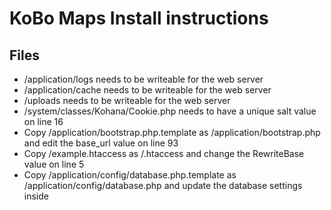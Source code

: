 # KoBo Maps Install instructions

## Files
* /application/logs needs to be writeable for the web server
* /application/cache needs to be writeable for the web server
* /uploads needs to be writeable for the web server
* /system/classes/Kohana/Cookie.php needs to have a unique salt value on line 16
* Copy /application/bootstrap.php.template as /application/bootstrap.php and edit the base_url value on line 93
* Copy /example.htaccess as /.htaccess and change the RewriteBase value on line 5
* Copy /application/config/database.php.template as /application/config/database.php and update the database settings inside
